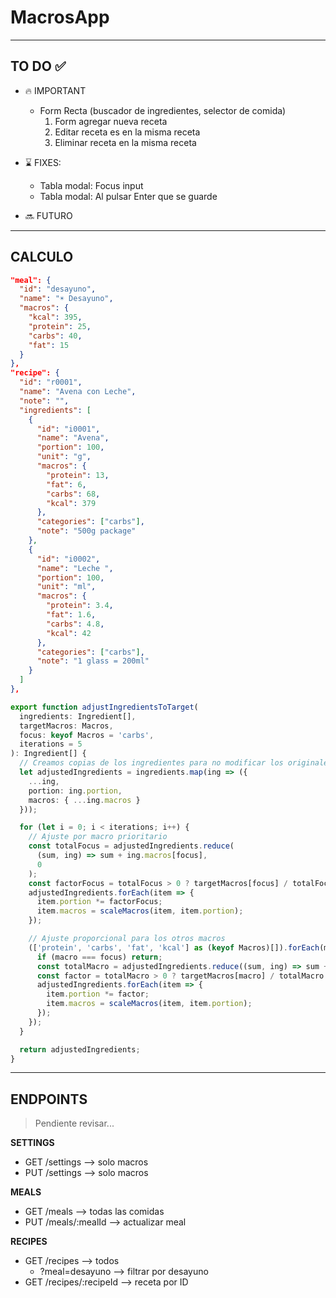 # MacrosApp

---

## TO DO ✅

- 🔥 IMPORTANT
  - Form Recta (buscador de ingredientes, selector de comida)
    1. Form agregar nueva receta
    2. Editar receta es en la misma receta
    3. Eliminar receta en la misma receta 

- ⌛ FIXES:

  - Tabla modal: Focus input
  - Tabla modal: Al pulsar Enter que se guarde

- 🔜 FUTURO

---

## CALCULO

```json
"meal": {
  "id": "desayuno",
  "name": "☀️ Desayuno",
  "macros": {
    "kcal": 395,
    "protein": 25,
    "carbs": 40,
    "fat": 15
  }
},
"recipe": {
  "id": "r0001",
  "name": "Avena con Leche",
  "note": "",
  "ingredients": [
    {
      "id": "i0001",
      "name": "Avena",
      "portion": 100,
      "unit": "g",
      "macros": {
        "protein": 13,
        "fat": 6,
        "carbs": 68,
        "kcal": 379
      },
      "categories": ["carbs"],
      "note": "500g package"
    },
    {
      "id": "i0002",
      "name": "Leche ",
      "portion": 100,
      "unit": "ml",
      "macros": {
        "protein": 3.4,
        "fat": 1.6,
        "carbs": 4.8,
        "kcal": 42
      },
      "categories": ["carbs"],
      "note": "1 glass = 200ml"
    }
  ]
},

```

```ts
export function adjustIngredientsToTarget(
  ingredients: Ingredient[],
  targetMacros: Macros,
  focus: keyof Macros = 'carbs',
  iterations = 5
): Ingredient[] {
  // Creamos copias de los ingredientes para no modificar los originales
  let adjustedIngredients = ingredients.map(ing => ({
    ...ing,
    portion: ing.portion,
    macros: { ...ing.macros }
  }));

  for (let i = 0; i < iterations; i++) {
    // Ajuste por macro prioritario
    const totalFocus = adjustedIngredients.reduce(
      (sum, ing) => sum + ing.macros[focus],
      0
    );
    const factorFocus = totalFocus > 0 ? targetMacros[focus] / totalFocus : 1;
    adjustedIngredients.forEach(item => {
      item.portion *= factorFocus;
      item.macros = scaleMacros(item, item.portion);
    });

    // Ajuste proporcional para los otros macros
    (['protein', 'carbs', 'fat', 'kcal'] as (keyof Macros)[]).forEach(macro => {
      if (macro === focus) return;
      const totalMacro = adjustedIngredients.reduce((sum, ing) => sum + ing.macros[macro], 0);
      const factor = totalMacro > 0 ? targetMacros[macro] / totalMacro : 1;
      adjustedIngredients.forEach(item => {
        item.portion *= factor;
        item.macros = scaleMacros(item, item.portion);
      });
    });
  }

  return adjustedIngredients;
}
```

---

## ENDPOINTS

> Pendiente revisar...

**SETTINGS**

- GET /settings --> solo macros
- PUT /settings --> solo macros

**MEALS**

- GET /meals --> todas las comidas
- PUT /meals/:mealId --> actualizar meal

**RECIPES**

- GET /recipes --> todos
  - ?meal=desayuno --> filtrar por desayuno
- GET /recipes/:recipeId --> receta por ID
